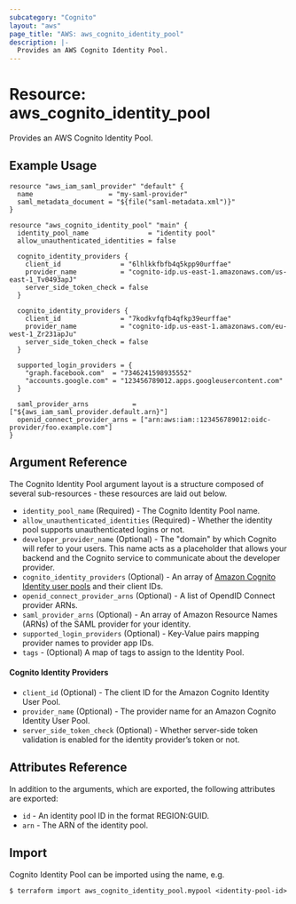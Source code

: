 ```yaml
---
subcategory: "Cognito"
layout: "aws"
page_title: "AWS: aws_cognito_identity_pool"
description: |-
  Provides an AWS Cognito Identity Pool.
---
```


# Resource: aws_cognito_identity_pool

Provides an AWS Cognito Identity Pool.

## Example Usage

```hcl
resource "aws_iam_saml_provider" "default" {
  name                   = "my-saml-provider"
  saml_metadata_document = "${file("saml-metadata.xml")}"
}

resource "aws_cognito_identity_pool" "main" {
  identity_pool_name               = "identity pool"
  allow_unauthenticated_identities = false

  cognito_identity_providers {
    client_id               = "6lhlkkfbfb4q5kpp90urffae"
    provider_name           = "cognito-idp.us-east-1.amazonaws.com/us-east-1_Tv0493apJ"
    server_side_token_check = false
  }

  cognito_identity_providers {
    client_id               = "7kodkvfqfb4qfkp39eurffae"
    provider_name           = "cognito-idp.us-east-1.amazonaws.com/eu-west-1_Zr231apJu"
    server_side_token_check = false
  }

  supported_login_providers = {
    "graph.facebook.com"  = "7346241598935552"
    "accounts.google.com" = "123456789012.apps.googleusercontent.com"
  }

  saml_provider_arns           = ["${aws_iam_saml_provider.default.arn}"]
  openid_connect_provider_arns = ["arn:aws:iam::123456789012:oidc-provider/foo.example.com"]
}
```

## Argument Reference

The Cognito Identity Pool argument layout is a structure composed of several sub-resources - these resources are laid out below.

* `identity_pool_name` (Required) - The Cognito Identity Pool name.
* `allow_unauthenticated_identities` (Required) - Whether the identity pool supports unauthenticated logins or not.
* `developer_provider_name` (Optional) - The "domain" by which Cognito will refer to your users. This name acts as a placeholder that allows your
backend and the Cognito service to communicate about the developer provider.
* `cognito_identity_providers` (Optional) - An array of [Amazon Cognito Identity user pools](#cognito-identity-providers) and their client IDs.
* `openid_connect_provider_arns` (Optional) - A list of OpendID Connect provider ARNs.
* `saml_provider_arns` (Optional) - An array of Amazon Resource Names (ARNs) of the SAML provider for your identity.
* `supported_login_providers` (Optional) - Key-Value pairs mapping provider names to provider app IDs.
* `tags` - (Optional) A map of tags to assign to the Identity Pool.

#### Cognito Identity Providers

  * `client_id` (Optional) - The client ID for the Amazon Cognito Identity User Pool.
  * `provider_name` (Optional) - The provider name for an Amazon Cognito Identity User Pool.
  * `server_side_token_check` (Optional) - Whether server-side token validation is enabled for the identity provider’s token or not.

## Attributes Reference

In addition to the arguments, which are exported, the following attributes are exported:

* `id` - An identity pool ID in the format REGION:GUID.
* `arn` - The ARN of the identity pool.

## Import

Cognito Identity Pool can be imported using the name, e.g.

```
$ terraform import aws_cognito_identity_pool.mypool <identity-pool-id>
```
